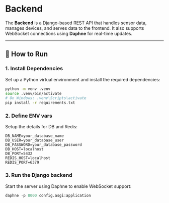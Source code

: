 # Backend

The **Backend** is a Django-based REST API that handles sensor data, manages devices, and serves data to the frontend. It also supports WebSocket connections using **Daphne** for real-time updates.

---

## 🚀 How to Run

### 1. Install Dependencies

Set up a Python virtual environment and install the required dependencies:

```bash
python -m venv .venv
source .venv/bin/activate  
# On Windows: .venv\Scripts\activate
pip install -r requirements.txt
```

### 2. Define ENV vars

Setup the details for DB and Redis:
```env
DB_NAME=your_database_name
DB_USER=your_database_user
DB_PASSWORD=your_database_password
DB_HOST=localhost
DB_PORT=5432
REDIS_HOST=localhost
REDIS_PORT=6379
```

### 3. Run the Django backend

Start the server using Daphne to enable WebSocket support:
```python
daphne -p 8000 config.asgi:application
```